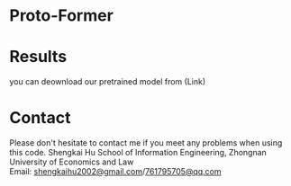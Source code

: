 # Proto-Former

# Results
you can deownload our pretrained model from (Link)

# Contact
Please don't hesitate to contact me if you meet any problems when using this code.
Shengkai Hu
School of Information Engineering, Zhongnan University of Economics and Law                                                         
Email: shengkaihu2002@gmail.com/761795705@qq.com
